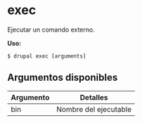 # exec
Ejecutar un comando externo.

**Uso:**
```
$ drupal exec [arguments]
```

## Argumentos disponibles
Argumento | Detalles
---------|-------------
bin | Nombre del ejecutable
